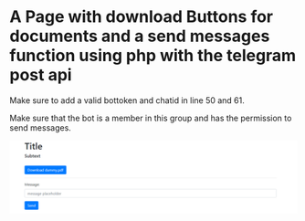 # A Page with download Buttons for documents and a send messages function using php with the telegram post api
Make sure to add a valid bottoken and chatid in line 50 and 61.

Make sure that the bot is a member in this group and has the permission to send messages.


![screenshot](screenshot.png)